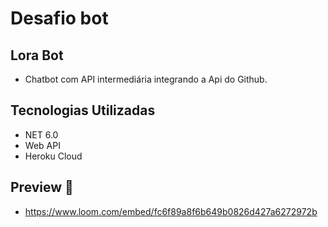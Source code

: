 # Desafio bot

## Lora Bot

-   Chatbot com API intermediária integrando a Api do Github.

## Tecnologias Utilizadas  

-   NET 6.0
-   Web API
-   Heroku Cloud

## Preview  🎥
- https://www.loom.com/embed/fc6f89a8f6b649b0826d427a6272972b
